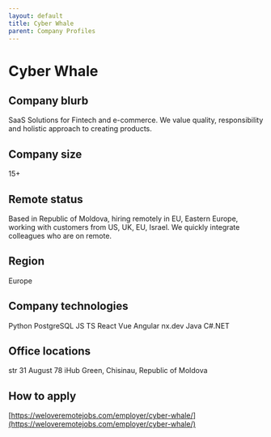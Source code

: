 ```yaml
---
layout: default
title: Cyber Whale
parent: Company Profiles
---
```


# Cyber Whale

## Company blurb

SaaS Solutions for Fintech and e-commerce.
We value quality, responsibility and holistic approach to creating products.

## Company size

15+

## Remote status
Based in Republic of Moldova, hiring remotely in EU, Eastern Europe, working with customers from US, UK, EU, Israel.
We quickly integrate colleagues who are on remote.

## Region

Europe

## Company technologies

Python
PostgreSQL
JS
TS
React
Vue
Angular
nx.dev
Java
C#.NET

## Office locations

str 31 August 78 iHub Green, Chisinau, Republic of Moldova

## How to apply

[https://weloveremotejobs.com/employer/cyber-whale/](https://weloveremotejobs.com/employer/cyber-whale/)
